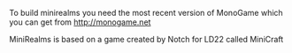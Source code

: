 To build minirealms you need the most recent version of MonoGame which you can get from http://monogame.net

MiniRealms is based on a game created by Notch for LD22 called MiniCraft